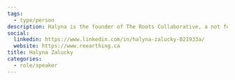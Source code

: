 ```yaml
---
tags:
  - type/person
description: Halyna is the founder of The Roots Collaborative, a not for profit cooperative that works with communities and businesses to promote environmental, social, economic and personal well-being. She has over 10 years of experience in sustainability management, specializing in project coordination, community engagement and partnership development.
social:
  linkedin: https://www.linkedin.com/in/halyna-zalucky-021933a/
  website: https://www.reearthing.ca
title: Halyna Zalucky
categories:
  - role/speaker
---
```

